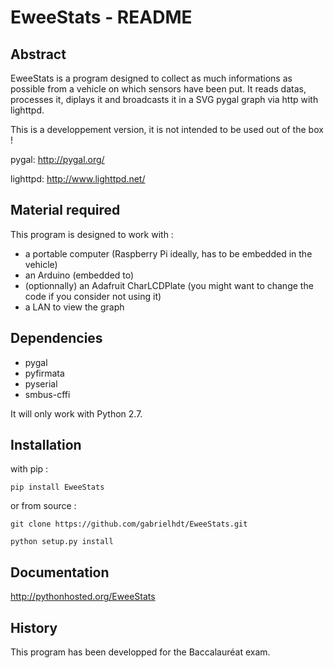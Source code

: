 EweeStats - README
==================

Abstract
--------

EweeStats is a program designed to collect as much informations as possible from a vehicle on which sensors have been put.
It reads datas, processes it, diplays it and broadcasts it in a SVG pygal graph via http with lighttpd.

This is a developpement version, it is not intended to be used out of the box !

pygal: http://pygal.org/

lighttpd: http://www.lighttpd.net/

Material required
-----------------

This program is designed to work with :

* a portable computer (Raspberry Pi ideally, has to be embedded in the vehicle)
* an Arduino (embedded to)
* (optionnally) an Adafruit CharLCDPlate (you might want to change the code if you consider not using it)
* a LAN to view the graph

Dependencies
------------

* pygal
* pyfirmata
* pyserial
* smbus-cffi

It will only work with Python 2.7.

Installation
------------

with pip :

`pip install EweeStats`

or from source :

`git clone https://github.com/gabrielhdt/EweeStats.git`

`python setup.py install`

Documentation
-------------

http://pythonhosted.org/EweeStats

History
-------

This program has been developped for the Baccalauréat exam.
